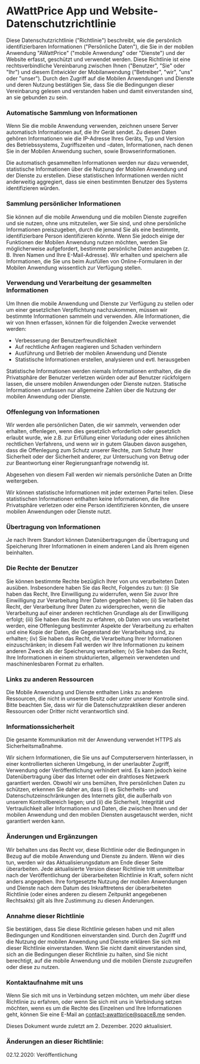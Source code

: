# AWattPrice App und Website-Datenschutzrichtlinie

Diese Datenschutzrichtlinie ("Richtlinie") beschreibt, wie die persönlich identifizierbaren Informationen ("Persönliche Daten"), die Sie in der mobilen Anwendung "AWattPrice" ("mobile Anwendung" oder "Dienste") und der Website erfasst, geschützt und verwendet werden. Diese Richtlinie ist eine rechtsverbindliche Vereinbarung zwischen Ihnen ("Benutzer", "Sie" oder "Ihr") und diesem Entwickler der Mobilanwendung ("Betreiber", "wir", "uns" oder "unser"). Durch den Zugriff auf die Mobilen Anwendungen und Dienste und deren Nutzung bestätigen Sie, dass Sie die Bedingungen dieser Vereinbarung gelesen und verstanden haben und damit einverstanden sind, an sie gebunden zu sein.

### Automatische Sammlung von Informationen

Wenn Sie die mobile Anwendung verwenden, zeichnen unsere Server automatisch Informationen auf, die Ihr Gerät sendet. Zu diesen Daten gehören Informationen wie die IP-Adresse Ihres Geräts, Typ und Version des Betriebssystems, Zugriffszeiten und -daten, Informationen, nach denen Sie in der Mobilen Anwendung suchen, sowie Browserinformationen.

Die automatisch gesammelten Informationen werden nur dazu verwendet, statistische Informationen über die Nutzung der Mobilen Anwendung und der Dienste zu erstellen. Diese statistischen Informationen werden nicht anderweitig aggregiert, dass sie einen bestimmten Benutzer des Systems identifizieren würden.

### Sammlung persönlicher Informationen

Sie können auf die mobile Anwendung und die mobilen Dienste zugreifen und sie nutzen, ohne uns mitzuteilen, wer Sie sind, und ohne persönliche Informationen preiszugeben, durch die jemand Sie als eine bestimmte, identifizierbare Person identifizieren könnte. Wenn Sie jedoch einige der Funktionen der Mobilen Anwendung nutzen möchten, werden Sie möglicherweise aufgefordert, bestimmte persönliche Daten anzugeben (z. B. Ihren Namen und Ihre E-Mail-Adresse). Wir erhalten und speichern alle Informationen, die Sie uns beim Ausfüllen von Online-Formularen in der Mobilen Anwendung wissentlich zur Verfügung stellen.

### Verwendung und Verarbeitung der gesammelten Informationen

Um Ihnen die mobile Anwendung und Dienste zur Verfügung zu stellen oder um einer gesetzlichen Verpflichtung nachzukommen, müssen wir bestimmte Informationen sammeln und verwenden. Alle Informationen, die wir von Ihnen erfassen, können für die folgenden Zwecke verwendet werden:

- Verbesserung der Benutzerfreundlichkeit
- Auf rechtliche Anfragen reagieren und Schaden verhindern
- Ausführung und Betrieb der mobilen Anwendung und Dienste
- Statistische Informationen erstellen, analysieren und evtl. herausgeben

Statistische Informationen werden niemals Informationen enthalten, die die Privatsphäre der Benutzer verletzen würden oder auf Benutzer rückfolgern lassen, die unsere mobilen Anwendungen oder Dienste nutzen. Statische Informationen umfassen nur allgemeine Zahlen über die Nutzung der mobilen Anwendung oder Dienste.

### Offenlegung von Informationen

Wir werden alle persönlichen Daten, die wir sammeln, verwenden oder erhalten, offenlegen, wenn dies gesetzlich erforderlich oder gesetzlich erlaubt wurde, wie z.B. zur Erfüllung einer Vorladung oder eines ähnlichen rechtlichen Verfahrens, und wenn wir in gutem Glauben davon ausgehen, dass die Offenlegung zum Schutz unserer Rechte, zum Schutz Ihrer Sicherheit oder der Sicherheit anderer, zur Untersuchung von Betrug oder zur Beantwortung einer Regierungsanfrage notwendig ist.

Abgesehen von diesem Fall werden wir niemals persönliche Daten an Dritte weitergeben.

Wir können statistische Informationen mit jeder externen Partei teilen. Diese statistischen Informationen enthalten keine Informationen, die Ihre Privatsphäre verletzen oder eine Person identifizieren könnten, die unsere mobilen Anwendungen oder Dienste nutzt.

### Übertragung von Informationen

Je nach Ihrem Standort können Datenübertragungen die Übertragung und Speicherung Ihrer Informationen in einem anderen Land als Ihrem eigenen beinhalten.

### Die Rechte der Benutzer

Sie können bestimmte Rechte bezüglich Ihrer von uns verarbeiteten Daten ausüben. Insbesondere haben Sie das Recht, Folgendes zu tun: (i) Sie haben das Recht, Ihre Einwilligung zu widerrufen, wenn Sie zuvor Ihre Einwilligung zur Verarbeitung Ihrer Daten gegeben haben; (ii) Sie haben das Recht, der Verarbeitung Ihrer Daten zu widersprechen, wenn die Verarbeitung auf einer anderen rechtlichen Grundlage als der Einwilligung erfolgt; (iii) Sie haben das Recht zu erfahren, ob Daten von uns verarbeitet werden, eine Offenlegung bestimmter Aspekte der Verarbeitung zu erhalten und eine Kopie der Daten, die Gegenstand der Verarbeitung sind, zu erhalten; (iv) Sie haben das Recht, die Verarbeitung Ihrer Informationen einzuschränken; in diesem Fall werden wir Ihre Informationen zu keinem anderen Zweck als der Speicherung verarbeiten; (v) Sie haben das Recht, Ihre Informationen in einem strukturierten, allgemein verwendeten und maschinenlesbaren Format zu erhalten.

### Links zu anderen Ressourcen

Die Mobile Anwendung und Dienste enthalten Links zu anderen Ressourcen, die nicht in unserem Besitz oder unter unserer Kontrolle sind. Bitte beachten Sie, dass wir für die Datenschutzpraktiken dieser anderen Ressourcen oder Dritter nicht verantwortlich sind.

### Informationssicherheit

Die gesamte Kommunikation mit der Anwendung verwendet HTTPS als Sicherheitsmaßnahme.

Wir sichern Informationen, die Sie uns auf Computerservern hinterlassen, in einer kontrollierten sicheren Umgebung, in der unerlaubter Zugriff, Verwendung oder Veröffentlichung verhindert wird. Es kann jedoch keine Datenübertragung über das Internet oder ein drahtloses Netzwerk garantiert werden. Obwohl wir uns bemühen, Ihre persönlichen Daten zu schützen, erkennen Sie daher an, dass (i) es Sicherheits- und Datenschutzeinschränkungen des Internets gibt, die außerhalb von unserem Kontrollbereich liegen; und (ii) die Sicherheit, Integrität und Vertraulichkeit aller Informationen und Daten, die zwischen Ihnen und der mobilen Anwendung und den mobilen Diensten ausgetauscht werden, nicht garantiert werden kann.

### Änderungen und Ergänzungen

Wir behalten uns das Recht vor, diese Richtlinie oder die Bedingungen in Bezug auf die mobile Anwendung und Dienste zu ändern. Wenn wir dies tun, werden wir das Aktualisierungsdatum am Ende dieser Seite überarbeiten. Jede aktualisierte Version dieser Richtlinie tritt unmittelbar nach der Veröffentlichung der überarbeiteten Richtlinie in Kraft, sofern nicht anders angegeben. Ihre fortgesetzte Nutzung der mobilen Anwendungen und Dienste nach dem Datum des Inkrafttretens der überarbeiteten Richtlinie (oder eines anderen zu diesem Zeitpunkt angegebenen Rechtsakts) gilt als Ihre Zustimmung zu diesen Änderungen.

### Annahme dieser Richtlinie

Sie bestätigen, dass Sie diese Richtlinie gelesen haben und mit allen Bedingungen und Konditionen einverstanden sind. Durch den Zugriff und die Nutzung der mobilen Anwendung und Dienste erklären Sie sich mit dieser Richtlinie einverstanden. Wenn Sie nicht damit einverstanden sind, sich an die Bedingungen dieser Richtlinie zu halten, sind Sie nicht berechtigt, auf die mobile Anwendung und die mobilen Dienste zuzugreifen oder diese zu nutzen.

### Kontaktaufnahme mit uns

Wenn Sie sich mit uns in Verbindung setzen möchten, um mehr über diese Richtlinie zu erfahren, oder wenn Sie sich mit uns in Verbindung setzen möchten, wenn es um die Rechte des Einzelnen und Ihre Informationen geht, können Sie eine E-Mail an contact-awattprice@space8.me senden.

Dieses Dokument wurde zuletzt am 2. Dezember. 2020 aktualisiert.

### Änderungen an dieser Richtlinie:
02.12.2020: Veröffentlichung